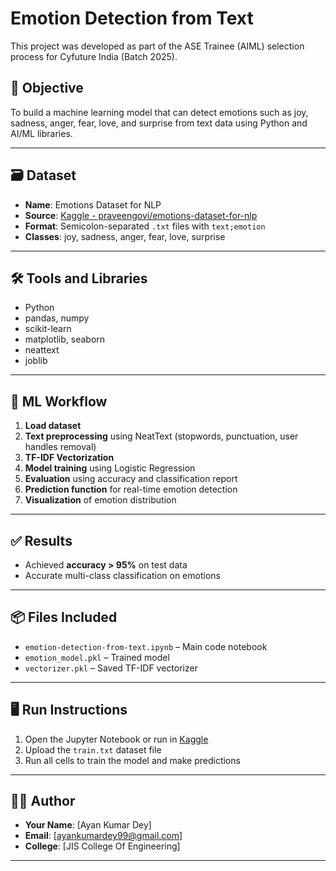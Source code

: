 # Emotion Detection from Text

This project was developed as part of the ASE Trainee (AIML) selection process for Cyfuture India (Batch 2025).

## 📌 Objective
To build a machine learning model that can detect emotions such as joy, sadness, anger, fear, love, and surprise from text data using Python and AI/ML libraries.

---

## 🗃️ Dataset
- **Name**: Emotions Dataset for NLP  
- **Source**: [Kaggle - praveengovi/emotions-dataset-for-nlp](https://www.kaggle.com/datasets/praveengovi/emotions-dataset-for-nlp)  
- **Format**: Semicolon-separated `.txt` files with `text;emotion`  
- **Classes**: joy, sadness, anger, fear, love, surprise

---

## 🛠️ Tools and Libraries
- Python
- pandas, numpy
- scikit-learn
- matplotlib, seaborn
- neattext
- joblib

---

## 🧠 ML Workflow
1. **Load dataset**
2. **Text preprocessing** using NeatText (stopwords, punctuation, user handles removal)
3. **TF-IDF Vectorization**
4. **Model training** using Logistic Regression
5. **Evaluation** using accuracy and classification report
6. **Prediction function** for real-time emotion detection
7. **Visualization** of emotion distribution

---

## ✅ Results
- Achieved **accuracy > 95%** on test data
- Accurate multi-class classification on emotions

---

## 📦 Files Included
- `emotion-detection-from-text.ipynb` – Main code notebook
- `emotion_model.pkl` – Trained model
- `vectorizer.pkl` – Saved TF-IDF vectorizer

---

## 🖥️ Run Instructions
1. Open the Jupyter Notebook or run in [Kaggle](https://www.kaggle.com/)
2. Upload the `train.txt` dataset file
3. Run all cells to train the model and make predictions

---

## 👨‍💻 Author
- **Your Name**: [Ayan Kumar Dey]
- **Email**: [ayankumardey99@gmail.com]
- **College**: [JIS College Of Engineering]

---
